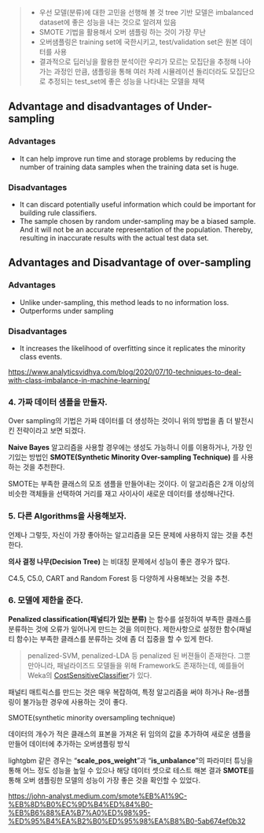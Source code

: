 > - 우선 모델(분류)에 대한 고민을 선행해 볼 것
>   tree 기반 모델은 imbalanced dataset에 좋은 성능을 내는 것으로 알려져 있음
> - SMOTE 기법을 활용해서 오버 샘플링 하는 것이 가장 무난
> - 오버샘플링은 training set에 국한시키고, test/validation set은 원본 데이터를 사용
> - 결과적으로 딥러닝을 활용한 분석이란 우리가 모르는 모집단을 추정해 나아가는 과정인 만큼, 샘플링을 통해 여러 차례 시뮬레이션 돌리더라도 모집단으로 추정되는 test_set에 좋은 성능을 나타내는 모델을 채택



## Advantage and disadvantages of Under-sampling

### **Advantages**

- It can help improve run time and storage problems by reducing the number of training data samples when the training data set is huge.

### **Disadvantages**

- It can discard potentially useful information which could be important for building rule classifiers.
- The sample chosen by random under-sampling may be a biased sample. And it will not be an accurate representation of the population. Thereby, resulting in inaccurate results with the actual test data set.

## Advantages and Disadvantage of over-sampling

### **Advantages**

- Unlike under-sampling, this method leads to no information loss.
- Outperforms under sampling

### **Disadvantages**

- It increases the likelihood of overfitting since it replicates the minority class events.

https://www.analyticsvidhya.com/blog/2020/07/10-techniques-to-deal-with-class-imbalance-in-machine-learning/



### 4. 가짜 데이터 샘플을 만들자.

Over sampling의 기법은 가짜 데이터를 더 생성하는 것이니 위의 방법을 좀 더 발전시킨 전략이라고 보면 되겠다.

**Naive Bayes** 알고리즘을 사용할 경우에는 생성도 가능하니 이를 이용하거나, 가장 인기있는 방법인 **SMOTE(Synthetic Minority Over-sampling Technique)** 를 사용하는 것을 추천한다.

SMOTE는 부족한 클래스의 모조 샘플을 만들어내는 것이다. 이 알고리즘은 2개 이상의 비슷한 객체들을 선택하여 거리를 재고 사이사이 새로운 데이터를 생성해나간다.


### 5. 다른 Algorithms을 사용해보자.

언제나 그렇듯, 자신이 가장 좋아하는 알고리즘을 모든 문제에 사용하지 않는 것을 추천한다.

**의사 결정 나무(Decision Tree)** 는 비대칭 문제에서 성능이 좋은 경우가 많다.

C4.5, C5.0, CART and Random Forest 등 다양하게 사용해보는 것을 추천.

### 6. 모델에 제한을 준다.

**Penalized classification(패널티가 있는 분류)** 는 함수를 설정하여 부족한 클래스를 분류하는 것에 오류가 일어나게 만드는 것을 의미한다. 제한사항으로 설정한 함수(패널티 함수)는 부족한 클래스를 분류하는 것에 좀 더 집중을 할 수 있게 한다.

> penalized-SVM, penalized-LDA 등 penalized 된 버젼들이 존재한다.
> 그뿐만아니라, 패널라이즈드 모델들을 위해 Framework도 존재하는데, 예를들어 Weka의 [CostSensitiveClassifier](http://weka.sourceforge.net/doc.dev/weka/classifiers/meta/CostSensitiveClassifier.html#CostSensitiveClassifier--)가 있다.

패널티 매트릭스를 만드는 것은 매우 복잡하여, 특정 알고리즘을 써야 하거나 Re-샘플링이 불가능한 경우에 사용하는 것이 좋다.



SMOTE(synthetic minority oversampling technique)

데이터의 개수가 적은 클래스의 표본을 가져온 뒤 임의의 값을 추가하여 새로운 샘플을 만들어 데이터에 추가하는 오버샘플링 방식

 lightgbm 같은 경우는 “**scale_pos_weight**”과 “**is_unbalance**”의 파라미터 튜닝을 통해 어느 정도 성능을 높일 수 있으나 해당 데이터 셋으로 테스트 해본 결과 **SMOTE**를 통해 오버 샘플링한 모델의 성능이 가장 좋은 것을 확인할 수 있었다.

https://john-analyst.medium.com/smote%EB%A1%9C-%EB%8D%B0%EC%9D%B4%ED%84%B0-%EB%B6%88%EA%B7%A0%ED%98%95-%ED%95%B4%EA%B2%B0%ED%95%98%EA%B8%B0-5ab674ef0b32
